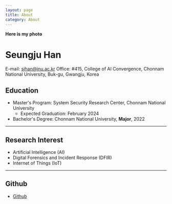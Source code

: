 ```yaml
---
layout: page
title: About
category: About
---
```

**Here is my photo**

# Seungju Han
E-mail: sjhan@jnu.ac.kr
Office: #415, College of AI Convergence, Chonnam National University, Buk-gu, Gwangju, Korea

## Education
- Master's Program: System Security Research Center, Chonnam National University
    - Expected Graduation: February 2024
- Bachelor's Degree: Chonnam National University, **Major**, 2022
---
## Research Interest
- Artificial Intelligence (AI)
- Digital Forensics and Incident Response (DFIR)
- Internet of Things (IoT)
---
## Github
- [Github](github.com/pezluna)
